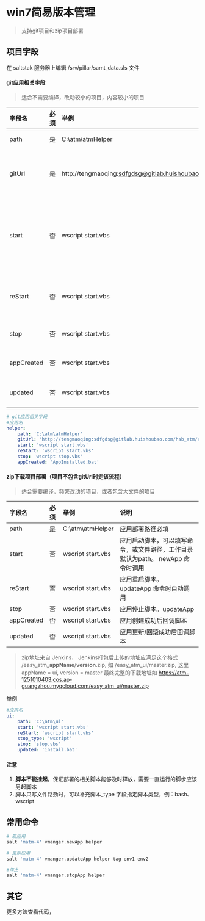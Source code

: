 <!--
 * @Date: 2019-08-23 11:30:00
 * @Author: tengmaoqing
 * @LastEditors: tengmaoqing
 * @LastEditTime: 2019-10-15 14:35:36
 * @Description: keep
 -->

# win7简易版本管理
> 支持git项目和zip项目部署

## 项目字段
在 saltstak 服务器上编辑 /srv/pillar/samt_data.sls 文件

#### git应用相关字段
> 适合不需要编译，改动较小的项目，内容较小的项目

|字段名|必须|举例|说明|
|:---|:--|:--|:--|
|path|是|C:\atm\atmHelper|应用部署路径必填|
|gitUrl|是|http://tengmaoqing:sdfgdsg@gitlab.huishoubao.com/hsb_atm/atmhelper.git|应用git地址，注意权限，建议使用http + 账户密码部署|
|start|否|wscript start.vbs|应用启动脚本，可以填写命令，或文件路径，工作目录默认为path。 newApp 命令时调用|
|reStart|否|wscript start.vbs|应用重启脚本。 updateApp 命令时自动调用|
|stop|否|wscript start.vbs|应用停止脚本。updateApp|
|appCreated|否|wscript start.vbs|应用创建成功后回调脚本|
|updated|否|wscript start.vbs|应用更新/回滚成功后回调脚本|

```yaml
# git应用相关字段
#应用名
helper:
    path: 'C:\atm\atmHelper'
    gitUrl: 'http://tengmaoqing:sdfgdsg@gitlab.huishoubao.com/hsb_atm/atmhelper.git'
    start: 'wscript start.vbs'
    reStart: 'wscript start.vbs'
    stop: 'wscript stop.vbs'
    appCreated: 'AppInstalled.bat'
```

#### zip下载项目部署（项目不包含gitUrl时走该流程）
> 适合需要编译，频繁改动的项目，或者包含大文件的项目

|字段名|必须|举例|说明|
|:--|:--|:--|:--|
|path|是|C:\atm\atmHelper|应用部署路径必填|
|start|否|wscript start.vbs|应用启动脚本，可以填写命令，或文件路径，工作目录默认为path。 newApp 命令时调用|
|reStart|否|wscript start.vbs|应用重启脚本。 updateApp 命令时自动调用|
|stop|否|wscript start.vbs|应用停止脚本。updateApp|
|appCreated|否|wscript start.vbs|应用创建成功后回调脚本|
|updated|否|wscript start.vbs|应用更新/回滚成功后回调脚本|

> zip地址来自 Jenkins， Jenkins打包后上传的地址应满足这个格式 /easy_atm_**appName**/**version**.zip, 如 /easy_atm_ui/master.zip, 这里 appName = ui, version = master
> 最终完整的下载地址如 https://atm-1251010403.cos.ap-guangzhou.myqcloud.com/easy_atm_ui/master.zip

举例
```yaml
#应用名
ui:
    path: 'C:\atm\ui'
    start: 'wscript start.vbs'
    reStart: 'wscript start.vbs'
    stop_type: 'wscript'
    stop: 'stop.vbs'
    updated: 'install.bat'
```

#### 注意
1. **脚本不能挂起**，保证部署的相关脚本能够及时释放，需要一直运行的脚步应该另起脚本
2. 脚本只写文件路劲时，可以补充脚本_type 字段指定脚本类型，例：bash、wscript

## 常用命令
```bash
# 新应用
salt 'matm-4' vmanger.newApp helper

# 更新应用
salt 'matm-4' vmanger.updateApp helper tag env1 env2

#停止
salt 'matm-4' vmanger.stopApp helper

```

## 其它
更多方法查看代码，
